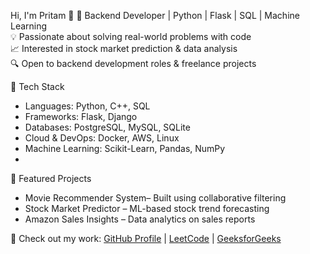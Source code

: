  Hi, I'm Pritam 👋
🚀 Backend Developer | Python | Flask | SQL | Machine Learning  
💡 Passionate about solving real-world problems with code  
📈 Interested in stock market prediction & data analysis  
🔍 Open to backend development roles & freelance projects  

🔧 Tech Stack
- Languages: Python, C++, SQL  
- Frameworks: Flask, Django  
- Databases: PostgreSQL, MySQL, SQLite  
- Cloud & DevOps: Docker, AWS, Linux  
- Machine Learning: Scikit-Learn, Pandas, NumPy
-  
📌 Featured Projects

- Movie Recommender System– Built using collaborative filtering  
- Stock Market Predictor – ML-based stock trend forecasting  
- Amazon Sales Insights – Data analytics on sales reports  

🔗 Check out my work: [GitHub Profile](https://github.com/iampritampyare) | [LeetCode](https://leetcode.com/u/iampritampyare/) | [GeeksforGeeks](https://www.geeksforgeeks.org/user/iampritampyare/)
